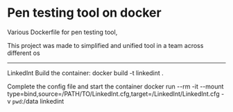 # Pen testing tool on docker
Various Dockerfile for pen testing tool,

This project was made to simplified and unified tool in a team across different os

----------------

LinkedInt
Build the container:
docker build -t linkedint .

Complete the config file and start the container
docker run --rm -it --mount type=bind,source=/PATH/TO/LinkedInt.cfg,target=/LinkedInt/LinkedInt.cfg -v `pwd`:/data linkedint

